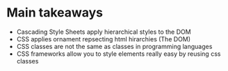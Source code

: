 # Main takeaways
- Cascading Style Sheets apply hierarchical styles to the DOM
- CSS applies ornament repsecting html hirarchies (The DOM)
- CSS classes are not the same as classes in programming languages
- CSS frameworks allow you to style elements really easy by reusing css classes
